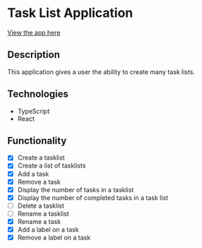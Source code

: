 # Task List Application

[View the app here](https://patrickiyog.github.io/todo-list-app/)

## Description

This application gives a user the ability to create many task lists. 

## Technologies
- TypeScript
- React

## Functionality
- [x] Create a tasklist
- [x] Create a list of tasklists
- [x] Add a task
- [x] Remove a task
- [x] Display the number of tasks in a tasklist
- [x] Display the number of completed tasks in a task list
- [ ] Delete a tasklist
- [ ] Rename a tasklist
- [x] Rename a task
- [x] Add a label on a task
- [x] Remove a label on a task
